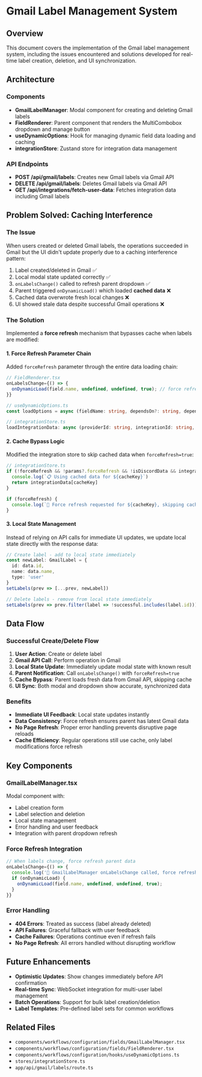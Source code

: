 # Gmail Label Management System

## Overview

This document covers the implementation of the Gmail label management system, including the issues encountered and solutions developed for real-time label creation, deletion, and UI synchronization.

## Architecture

### Components

- **GmailLabelManager**: Modal component for creating and deleting Gmail labels
- **FieldRenderer**: Parent component that renders the MultiCombobox dropdown and manage button
- **useDynamicOptions**: Hook for managing dynamic field data loading and caching
- **integrationStore**: Zustand store for integration data management

### API Endpoints

- **POST /api/gmail/labels**: Creates new Gmail labels via Gmail API
- **DELETE /api/gmail/labels**: Deletes Gmail labels via Gmail API
- **GET /api/integrations/fetch-user-data**: Fetches integration data including Gmail labels

## Problem Solved: Caching Interference

### The Issue

When users created or deleted Gmail labels, the operations succeeded in Gmail but the UI didn't update properly due to a caching interference pattern:

1. Label created/deleted in Gmail ✅
2. Local modal state updated correctly ✅
3. `onLabelsChange()` called to refresh parent dropdown ✅
4. Parent triggered `onDynamicLoad()` which loaded **cached data** ❌
5. Cached data overwrote fresh local changes ❌
6. UI showed stale data despite successful Gmail operations ❌

### The Solution

Implemented a **force refresh** mechanism that bypasses cache when labels are modified:

#### 1. Force Refresh Parameter Chain

Added `forceRefresh` parameter through the entire data loading chain:

```typescript
// FieldRenderer.tsx
onLabelsChange={() => {
  onDynamicLoad(field.name, undefined, undefined, true); // force refresh
}}

// useDynamicOptions.ts
const loadOptions = async (fieldName: string, dependsOn?: string, dependsOnValue?: any, forceRefresh?: boolean)

// integrationStore.ts
loadIntegrationData: async (providerId: string, integrationId: string, params?: Record<string, any>, forceRefresh?: boolean)
```

#### 2. Cache Bypass Logic

Modified the integration store to skip cached data when `forceRefresh=true`:

```typescript
// integrationStore.ts
if (!forceRefresh && !params?.forceRefresh && !isDiscordData && integrationData[cacheKey]) {
  console.log(`📋 Using cached data for ${cacheKey}`)
  return integrationData[cacheKey]
}

if (forceRefresh) {
  console.log(`🔄 Force refresh requested for ${cacheKey}, skipping cache`)
}
```

#### 3. Local State Management

Instead of relying on API calls for immediate UI updates, we update local state directly with the response data:

```typescript
// Create label - add to local state immediately
const newLabel: GmailLabel = {
  id: data.id,
  name: data.name,
  type: 'user'
}
setLabels(prev => [...prev, newLabel])

// Delete labels - remove from local state immediately  
setLabels(prev => prev.filter(label => !successful.includes(label.id)))
```

## Data Flow

### Successful Create/Delete Flow

1. **User Action**: Create or delete label
2. **Gmail API Call**: Perform operation in Gmail
3. **Local State Update**: Immediately update modal state with known result
4. **Parent Notification**: Call `onLabelsChange()` with `forceRefresh=true`
5. **Cache Bypass**: Parent loads fresh data from Gmail API, skipping cache
6. **UI Sync**: Both modal and dropdown show accurate, synchronized data

### Benefits

- **Immediate UI Feedback**: Local state updates instantly
- **Data Consistency**: Force refresh ensures parent has latest Gmail data
- **No Page Refresh**: Proper error handling prevents disruptive page reloads
- **Cache Efficiency**: Regular operations still use cache, only label modifications force refresh

## Key Components

### GmailLabelManager.tsx

Modal component with:
- Label creation form
- Label selection and deletion
- Local state management
- Error handling and user feedback
- Integration with parent dropdown refresh

### Force Refresh Integration

```typescript
// When labels change, force refresh parent data
onLabelsChange={() => {
  console.log('🔄 GmailLabelManager onLabelsChange called, force refreshing:', field.name)
  if (onDynamicLoad) {
    onDynamicLoad(field.name, undefined, undefined, true);
  }
}}
```

### Error Handling

- **404 Errors**: Treated as success (label already deleted)
- **API Failures**: Graceful fallback with user feedback
- **Cache Failures**: Operations continue even if refresh fails
- **No Page Refresh**: All errors handled without disrupting workflow

## Future Enhancements

- **Optimistic Updates**: Show changes immediately before API confirmation
- **Real-time Sync**: WebSocket integration for multi-user label management
- **Batch Operations**: Support for bulk label creation/deletion
- **Label Templates**: Pre-defined label sets for common workflows

## Related Files

- `components/workflows/configuration/fields/GmailLabelManager.tsx`
- `components/workflows/configuration/fields/FieldRenderer.tsx`
- `components/workflows/configuration/hooks/useDynamicOptions.ts`
- `stores/integrationStore.ts`
- `app/api/gmail/labels/route.ts`